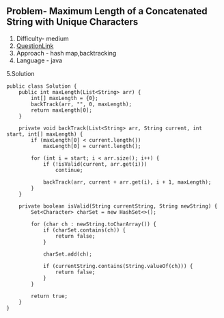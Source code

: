 ## Problem- Maximum Length of a Concatenated String with Unique Characters
1. Difficulty- medium
2. [QuestionLink](https://leetcode.com/problems/maximum-length-of-a-concatenated-string-with-unique-characters/description/)
3. Approach -  hash map,backtracking
4. Language - java


5.Solution
 
 
    public class Solution {
        public int maxLength(List<String> arr) {
            int[] maxLength = {0};
            backTrack(arr, "", 0, maxLength);
            return maxLength[0];
        }
    
        private void backTrack(List<String> arr, String current, int start, int[] maxLength) {
            if (maxLength[0] < current.length())
                maxLength[0] = current.length();
    
            for (int i = start; i < arr.size(); i++) {
                if (!isValid(current, arr.get(i)))
                    continue;
    
                backTrack(arr, current + arr.get(i), i + 1, maxLength);
            }
        }
    
        private boolean isValid(String currentString, String newString) {
            Set<Character> charSet = new HashSet<>();
    
            for (char ch : newString.toCharArray()) {
                if (charSet.contains(ch)) {
                    return false; 
                }
    
                charSet.add(ch);
    
                if (currentString.contains(String.valueOf(ch))) {
                    return false;  
                }
            }
    
            return true;
        }
    }
    
